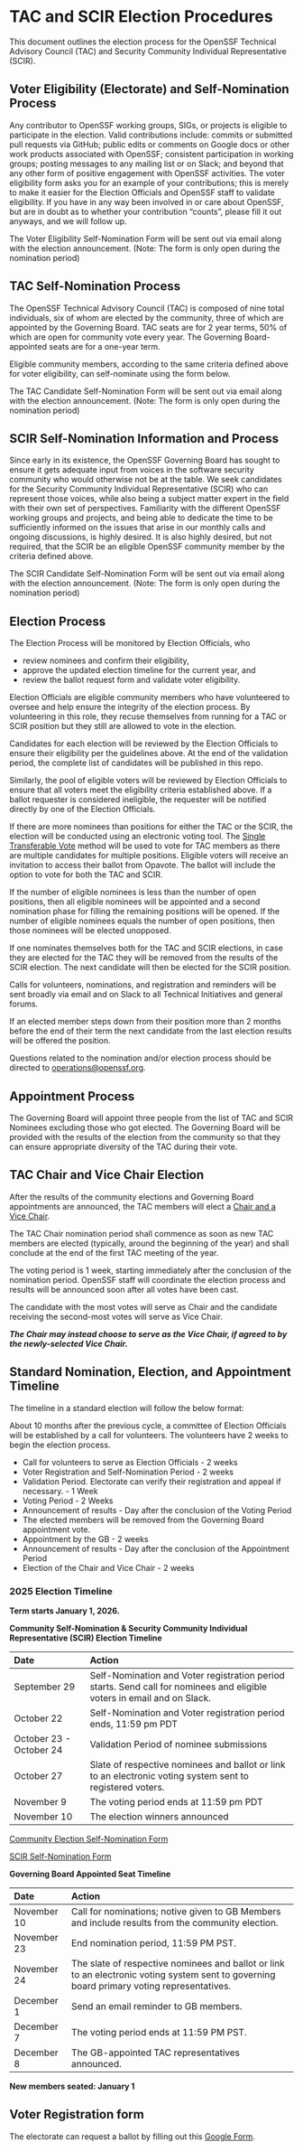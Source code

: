 # TAC and SCIR Election Procedures

This document outlines the election process for the OpenSSF Technical Advisory Council (TAC) and Security Community Individual Representative (SCIR).


## Voter Eligibility (Electorate) and Self-Nomination Process

Any contributor to OpenSSF working groups, SIGs, or projects is eligible to participate in the election.
Valid contributions include: commits or submitted pull requests via GitHub; public edits or comments on Google docs or other work products associated with OpenSSF; consistent participation in working groups; posting messages to any mailing list or on Slack; and beyond that any other form of positive engagement with OpenSSF activities.
The voter eligibility form asks you for an example of your contributions; this is merely to make it easier for the Election Officials and OpenSSF staff to validate eligibility.
If you have in any way been involved in or care about OpenSSF, but are in doubt as to whether your contribution “counts”, please fill it out anyways, and we will follow up.

The Voter Eligibility Self-Nomination Form will be sent out via email along with the election announcement.
(Note: The form is only open during the nomination period)


## TAC Self-Nomination Process

The OpenSSF Technical Advisory Council (TAC) is composed of nine total individuals, six of whom are elected by the community, three of which are appointed by the Governing Board.  TAC seats are for 2 year terms, 50% of which are open for community vote every year.  The Governing Board-appointed seats are for a one-year term.

Eligible community members, according to the same criteria defined above for voter eligibility, can self-nominate using the form below.

The TAC Candidate Self-Nomination Form will be sent out via email along with the election announcement.
(Note: The form is only open during the nomination period)


## SCIR Self-Nomination Information and Process

Since early in its existence, the OpenSSF Governing Board has sought to ensure it gets adequate input from voices in the software security community who would otherwise not be at the table.
We seek candidates for the Security Community Individual Representative (SCIR) who can represent those voices, while also being a subject matter expert in the field with their own set of perspectives.
Familiarity with the different OpenSSF working groups and projects, and being able to dedicate the time to be sufficiently informed on the issues that arise in our monthly calls and ongoing discussions, is highly desired.
It is also highly desired, but not required, that the SCIR be an eligible OpenSSF community member by the criteria defined above.

The SCIR Candidate Self-Nomination Form will be sent out via email along with the election announcement.
(Note: The form is only open during the nomination period)


## Election Process

The Election Process will be monitored by Election Officials, who
* review nominees and confirm their eligibility,
* approve the updated election timeline for the current year, and
* review the ballot request form and validate voter eligibility.

Election Officials are eligible community members who have volunteered to oversee and help ensure the integrity of the election process. By volunteering in this role, they recuse themselves from running for a TAC or SCIR position but they still are allowed to vote in the election.

Candidates for each election will be reviewed by the Election Officials to ensure their eligibility per the guidelines above. At the end of the validation period, the complete list of candidates will be published in this repo.

Similarly, the pool of eligible voters will be reviewed by Election Officials to ensure that all voters meet the eligibility criteria established above. If a ballot requester is considered ineligible, the requester will be notified directly by one of the Election Officials.

If there are more nominees than positions for either the TAC or the SCIR, the election will be conducted using an electronic voting tool.
The [Single Transferable Vote](https://en.wikipedia.org/wiki/Single_transferable_vote) method will be used to vote for TAC members as there are multiple candidates for multiple positions.
Eligible voters will receive an invitation to access their ballot from Opavote.
The ballot will include the option to vote for both the TAC and SCIR.

If the number of eligible nominees is less than the number of open positions, then all eligible nominees will be appointed and a second nomination phase for filling the remaining positions will be opened.
If the number of eligible nominees equals the number of open positions, then those nominees will be elected unopposed.

If one nominates themselves both for the TAC and SCIR elections, in case they are elected for the TAC they will be removed from the results of the SCIR election. The next candidate will then be elected for the SCIR position.

Calls for volunteers, nominations, and registration and reminders will be sent broadly via email and on Slack to all Technical Initiatives and general forums.

If an elected member steps down from their position more than 2 months before the end of their term the next candidate from the last election results will be offered the position.


Questions related to the nomination and/or election process should be directed to [operations@openssf.org](mailto:operations@openssf.org).


## Appointment Process

The Governing Board will appoint three people from the list of TAC and SCIR Nominees excluding those who got elected. The Governing Board will be provided with the results of the election from the community so that they can ensure appropriate diversity of the TAC during their vote.


## TAC Chair and Vice Chair Election

After the results of the community elections and Governing Board appointments are announced, the TAC members will elect a [Chair and a Vice Chair](/process/tac-member-R&Rs.md#tac-chair).

The TAC Chair nomination period shall commence as soon as new TAC members are elected (typically, around the beginning of the year) and shall conclude at the end of the first TAC meeting of the year.

The voting period is 1 week, starting immediately after the conclusion of the nomination period. OpenSSF staff will coordinate the election process and results will be announced soon after all votes have been cast.

The candidate with the most votes will serve as Chair and the candidate receiving the second-most votes will serve as Vice Chair.

***The Chair may instead choose to serve as the Vice Chair, if agreed to by the newly-selected Vice Chair.***


## Standard Nomination, Election, and Appointment Timeline

The timeline in a standard election will follow the below format:

About 10 months after the previous cycle, a committee of Election Officials will be established by a call for volunteers. The volunteers have 2 weeks to begin the election process.

- Call for volunteers to serve as Election Officials - 2 weeks
- Voter Registration and Self-Nomination Period - 2 weeks
- Validation Period. Electorate can verify their registration and appeal if necessary. - 1 Week
- Voting Period - 2 Weeks
- Announcement of results - Day after the conclusion of the Voting Period
- The elected members will be removed from the Governing Board appointment vote.
- Appointment by the GB - 2 weeks
- Announcement of results - Day after the conclusion of the Appointment Period
- Election of the Chair and Vice Chair - 2 weeks

### 2025 Election Timeline

**Term starts January 1, 2026.**

**Community Self-Nomination & Security Community Individual Representative (SCIR) Election Timeline**

| Date | Action |
| :--- | :--- |
| September 29 | Self-Nomination and Voter registration period starts. Send call for nominees and eligible voters in email and on Slack.
| October 22 | Self-Nomination and Voter registration period ends, 11:59 pm PDT
| October 23 - October 24 | Validation Period of nominee submissions
| October 27 | Slate of respective nominees and ballot or link to an electronic voting system sent to registered voters.
| November 9 | The voting period ends at 11:59 pm PDT
| November 10 | The election winners announced

[Community Election Self-Nomination Form](https://forms.gle/kanWZDrpT3dT79gD9)

[SCIR Self-Nomination Form](https://forms.gle/2wzS6hgXQoiTxXKn9)


**Governing Board Appointed Seat Timeline**

| Date | Action |
| :--- | :--- |
| November 10 | Call for nominations; notive given to GB Members and include results from the community election.
| November 23 | End nomination period, 11:59 PM PST.
| November 24 | The slate of respective nominees and ballot or link to an electronic voting system sent to governing board primary voting representatives.
| December 1 | Send an email reminder to GB members.
| December 7 | The voting period ends at 11:59 PM PST.
| December 8 | The GB-appointed TAC representatives announced.

 **New members seated: January 1**


## Voter Registration form

The electorate can request a ballot by filling out this [Google Form](https://docs.google.com/forms/d/e/1FAIpQLScpX1Fdlvcj_9JwYVzQlDQrgHfXWSd8v9ruc2ZKmrfq4Yf5lQ/viewform?usp=dialog).

